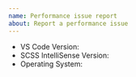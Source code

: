 ```yaml
---
name: Performance issue report
about: Report a performance issue
---
```


<!-- Please search existing issues to avoid creating duplicates. -->

- VS Code Version:
- SCSS IntelliSense Version:
- Operating System:

<!--
  Please read: https://github.com/mrmlnc/vscode-scss/blob/master/.github/PERF_ISSUE.md
  And include your profile in the issue.
-->

